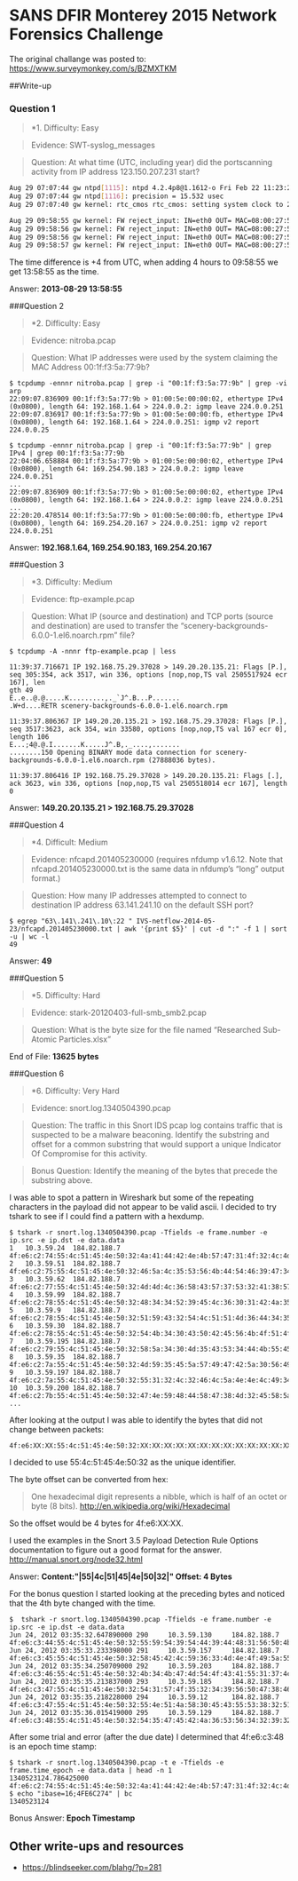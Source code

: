 # SANS DFIR Monterey 2015 Network Forensics Challenge 
The original challange was posted to: https://www.surveymonkey.com/s/BZMXTKM

##Write-up

### Question 1 
 > *1. Difficulty: Easy
 
 > Evidence: SWT-syslog_messages
 
 > Question: At what time (UTC, including year) did the portscanning activity from IP address 123.150.207.231 start?

```bash
Aug 29 07:07:44 gw ntpd[1115]: ntpd 4.2.4p8@1.1612-o Fri Feb 22 11:23:27 UTC 2013 (1)
Aug 29 07:07:44 gw ntpd[1116]: precision = 15.532 usec
Aug 29 07:07:40 gw kernel: rtc_cmos rtc_cmos: setting system clock to 2013-08-29 11:07:08 UTC (1377774428)

Aug 29 09:58:55 gw kernel: FW reject_input: IN=eth0 OUT= MAC=08:00:27:53:38:ee:08:00:27:1c:21:2b:08:00 SRC=123.150.207.231 DST=98.252.16.36 LEN=44 TOS=0x00 PREC=0x00 TTL=41 ID=35517 PROTO=TCP SPT=38553 DPT=3306 WINDOW=1024 RES=0x00 SYN URGP=0 
Aug 29 09:58:56 gw kernel: FW reject_input: IN=eth0 OUT= MAC=08:00:27:53:38:ee:08:00:27:1c:21:2b:08:00 SRC=123.150.207.231 DST=98.252.16.36 LEN=44 TOS=0x00 PREC=0x00 TTL=34 ID=45569 PROTO=TCP SPT=38553 DPT=587 WINDOW=1024 RES=0x00 SYN URGP=0 
Aug 29 09:58:56 gw kernel: FW reject_input: IN=eth0 OUT= MAC=08:00:27:53:38:ee:08:00:27:1c:21:2b:08:00 SRC=123.150.207.231 DST=98.252.16.36 LEN=44 TOS=0x00 PREC=0x00 TTL=26 ID=46106 PROTO=TCP SPT=38553 DPT=53 WINDOW=1024 RES=0x00 SYN URGP=0 
Aug 29 09:58:57 gw kernel: FW reject_input: IN=eth0 OUT= MAC=08:00:27:53:38:ee:08:00:27:1c:21:2b:08:00 SRC=123.150.207.231 DST=98.252.16.36 LEN=44 TOS=
```

The time difference is +4 from UTC, when adding 4 hours to 09:58:55 we get 13:58:55 as the time.

Answer: **2013-08-29 13:58:55**

###Question 2 
 > *2. Difficulty: Easy
 
 > Evidence: nitroba.pcap
 
 > Question: What IP addresses were used by the system claiming the MAC Address 00:1f:f3:5a:77:9b?

```
$ tcpdump -ennnr nitroba.pcap | grep -i "00:1f:f3:5a:77:9b" | grep -vi arp
22:09:07.836909 00:1f:f3:5a:77:9b > 01:00:5e:00:00:02, ethertype IPv4 (0x0800), length 64: 192.168.1.64 > 224.0.0.2: igmp leave 224.0.0.251
22:09:07.836917 00:1f:f3:5a:77:9b > 01:00:5e:00:00:fb, ethertype IPv4 (0x0800), length 64: 192.168.1.64 > 224.0.0.251: igmp v2 report 224.0.0.25

$ tcpdump -ennnr nitroba.pcap | grep -i "00:1f:f3:5a:77:9b" | grep IPv4 | grep 00:1f:f3:5a:77:9b
22:04:06.658884 00:1f:f3:5a:77:9b > 01:00:5e:00:00:02, ethertype IPv4 (0x0800), length 64: 169.254.90.183 > 224.0.0.2: igmp leave 224.0.0.251
...
22:09:07.836909 00:1f:f3:5a:77:9b > 01:00:5e:00:00:02, ethertype IPv4 (0x0800), length 64: 192.168.1.64 > 224.0.0.2: igmp leave 224.0.0.251
...
22:20:20.478514 00:1f:f3:5a:77:9b > 01:00:5e:00:00:fb, ethertype IPv4 (0x0800), length 64: 169.254.20.167 > 224.0.0.251: igmp v2 report 224.0.0.251
```

Answer: **192.168.1.64, 169.254.90.183, 169.254.20.167**


###Question 3
 > *3. Difficulty: Medium
 
 > Evidence: ftp-example.pcap
 
 > Question: What IP (source and destination) and TCP ports (source and destination) are used to transfer the “scenery-backgrounds-6.0.0-1.el6.noarch.rpm” file?

```
$ tcpdump -A -nnnr ftp-example.pcap | less

11:39:37.716671 IP 192.168.75.29.37028 > 149.20.20.135.21: Flags [P.], seq 305:354, ack 3517, win 336, options [nop,nop,TS val 2505517924 ecr 167], len
gth 49
E..e..@.@.....K.........,._`J^.B...P.......
.W+d....RETR scenery-backgrounds-6.0.0-1.el6.noarch.rpm

11:39:37.806367 IP 149.20.20.135.21 > 192.168.75.29.37028: Flags [P.], seq 3517:3623, ack 354, win 33580, options [nop,nop,TS val 167 ecr 0], length 106
E...;4@.@.I.......K.....J^.B,._....,.......
........150 Opening BINARY mode data connection for scenery-backgrounds-6.0.0-1.el6.noarch.rpm (27888036 bytes).

11:39:37.806416 IP 192.168.75.29.37028 > 149.20.20.135.21: Flags [.], ack 3623, win 336, options [nop,nop,TS val 2505518014 ecr 167], length 0
```

Answer: **149.20.20.135.21 > 192.168.75.29.37028**

###Question 4 
 > *4. Difficult: Medium
 
 > Evidence: nfcapd.201405230000 (requires nfdump v1.6.12. Note that nfcapd.201405230000.txt is the same data in nfdump’s “long” output format.)

 > Question: How many IP addresses attempted to connect to destination IP address 63.141.241.10 on the default SSH port?

```
$ egrep "63\.141\.241\.10\:22 " IVS-netflow-2014-05-23/nfcapd.201405230000.txt | awk '{print $5}' | cut -d ":" -f 1 | sort -u | wc -l 
49
```

Answer: **49**

###Question 5 
 > *5. Difficulty: Hard
 
 > Evidence: stark-20120403-full-smb_smb2.pcap
 
 > Question: What is the byte size for the file named “Researched Sub-Atomic Particles.xlsx”
 
End of File: **13625 bytes**

###Question 6 
 > *6. Difficulty: Very Hard
 
 > Evidence: snort.log.1340504390.pcap
 
 > Question: The traffic in this Snort IDS pcap log contains traffic that is suspected to be a malware beaconing. Identify the substring and offset for a common substring that would support a unique Indicator Of Compromise for this activity.

 > Bonus Question: Identify the meaning of the bytes that precede the substring above.

I was able to spot a pattern in Wireshark but some of the repeating characters in the payload did not appear to be valid ascii. I decided to try tshark to see if I could find a pattern with a hexdump. 
```
$ tshark -r snort.log.1340504390.pcap -Tfields -e frame.number -e ip.src -e ip.dst -e data.data
1	10.3.59.24	184.82.188.7	4f:e6:c2:74:55:4c:51:45:4e:50:32:4a:41:44:42:4e:4b:57:47:31:4f:32:4c:4d:42:55:53:52:32:48:4e:0a
2	10.3.59.51	184.82.188.7	4f:e6:c2:75:55:4c:51:45:4e:50:32:46:5a:4c:35:53:56:4b:44:54:46:39:47:34:58:58:45:37:54:46:5a:0a
3	10.3.59.62	184.82.188.7	4f:e6:c2:77:55:4c:51:45:4e:50:32:4d:4d:4c:36:58:43:57:37:53:32:41:38:57:55:45:47:30:32:30:50:0a
4	10.3.59.99	184.82.188.7	4f:e6:c2:78:55:4c:51:45:4e:50:32:48:34:34:52:39:45:4c:36:30:31:42:4a:35:34:39:48:50:49:5a:45:0a
5	10.3.59.9	184.82.188.7	4f:e6:c2:78:55:4c:51:45:4e:50:32:51:59:43:32:54:4c:51:51:4d:36:44:34:35:4c:42:44:46:5a:4b:58:0a
6	10.3.59.30	184.82.188.7	4f:e6:c2:78:55:4c:51:45:4e:50:32:54:4b:34:30:43:50:42:45:56:4b:4f:51:4f:31:42:54:4a:35:51:49:0a
7	10.3.59.195	184.82.188.7	4f:e6:c2:79:55:4c:51:45:4e:50:32:58:5a:34:30:4d:35:43:53:34:44:4b:55:45:57:32:32:55:47:42:35:0a
8	10.3.59.35	184.82.188.7	4f:e6:c2:7a:55:4c:51:45:4e:50:32:4d:59:35:45:5a:57:49:47:42:5a:30:56:49:36:4b:55:48:57:43:50:0a
9	10.3.59.197	184.82.188.7	4f:e6:c2:7a:55:4c:51:45:4e:50:32:55:31:32:4c:32:46:4c:5a:4e:4e:4c:49:34:56:58:36:56:58:31:4f:0a
10	10.3.59.200	184.82.188.7	4f:e6:c2:7b:55:4c:51:45:4e:50:32:47:4e:59:48:44:58:47:38:4d:32:45:58:5a:4b:35:39:39:57:50:48:0a
...
```
After looking at the output I was able to identify the bytes that did not change between packets:
```
4f:e6:XX:XX:55:4c:51:45:4e:50:32:XX:XX:XX:XX:XX:XX:XX:XX:XX:XX:XX:XX:XX:XX:XX:XX:XX:XX:XX:XX:0a
```
I decided to use 55:4c:51:45:4e:50:32 as the unique identifier.

The byte offset can be converted from hex:
 > One hexadecimal digit represents a nibble, which is half of an octet or byte (8 bits).
 http://en.wikipedia.org/wiki/Hexadecimal

So the offset would be 4 bytes for 4f:e6:XX:XX.

I used the examples in the Snort 3.5 Payload Detection Rule Options documentation to figure out a good format for the answer. 
http://manual.snort.org/node32.html

Answer: **Content:"|55|4c|51|45|4e|50|32|" Offset: 4 Bytes**

For the bonus question I started looking at the preceding bytes and noticed that the 4th byte changed with the time. 

```
$  tshark -r snort.log.1340504390.pcap -Tfields -e frame.number -e ip.src -e ip.dst -e data.data 
Jun 24, 2012 03:35:32.647890000 290     10.3.59.130     184.82.188.7    4f:e6:c3:44:55:4c:51:45:4e:50:32:55:59:54:39:54:44:39:44:48:31:56:50:4b:35:30:53:4d:56:4f:4e:0a
Jun 24, 2012 03:35:33.233398000 291     10.3.59.157     184.82.188.7    4f:e6:c3:45:55:4c:51:45:4e:50:32:58:45:42:4c:59:36:33:4d:4e:4f:49:5a:55:39:58:42:33:44:46:56:0a
Jun 24, 2012 03:35:34.250709000 292     10.3.59.203     184.82.188.7    4f:e6:c3:46:55:4c:51:45:4e:50:32:4b:34:4b:47:4d:54:4f:43:41:55:31:37:4c:32:52:35:43:39:59:56:0a
Jun 24, 2012 03:35:35.213837000 293     10.3.59.185     184.82.188.7    4f:e6:c3:47:55:4c:51:45:4e:50:32:54:31:57:4f:35:32:34:39:56:50:47:38:46:31:45:56:37:4b:34:30:0a
Jun 24, 2012 03:35:35.218228000 294     10.3.59.12      184.82.188.7    4f:e6:c3:47:55:4c:51:45:4e:50:32:55:4e:51:4a:58:30:45:43:55:53:38:32:51:36:31:5a:57:37:34:31:0a
Jun 24, 2012 03:35:36.015419000 295     10.3.59.129     184.82.188.7    4f:e6:c3:48:55:4c:51:45:4e:50:32:54:35:47:45:42:4a:36:53:56:34:32:39:32:35:34:33:4b:32:52:56:0a
```

After some trial and error (after the due date) I determined that 4f:e6:c3:48 is an epoch time stamp:
```
$ tshark -r snort.log.1340504390.pcap -t e -Tfields -e frame.time_epoch -e data.data | head -n 1
1340523124.786425000	4f:e6:c2:74:55:4c:51:45:4e:50:32:4a:41:44:42:4e:4b:57:47:31:4f:32:4c:4d:42:55:53:52:32:48:4e:0a
$ echo "ibase=16;4FE6C274" | bc
1340523124
```

Bonus Answer: **Epoch Timestamp**

## Other write-ups and resources
* https://blindseeker.com/blahg/?p=281
